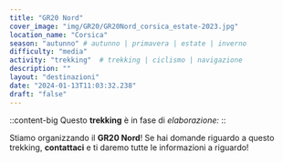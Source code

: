 ```yaml
---
title: "GR20 Nord"
cover_image: "img/GR20/GR20Nord_corsica_estate-2023.jpg"
location_name: "Corsica"
season: "autunno" # autunno | primavera | estate | inverno
difficulty: "media"
activity: "trekking"  # trekking | ciclismo | navigazione
description: ""
layout: "destinazioni"
date: "2024-01-13T11:03:32.238"
draft: "false"
---
```


::content-big
Questo **trekking** è in fase di *elaborazione:*
::

Stiamo organizzando il **GR20 Nord**!
Se hai domande riguardo a questo trekking, **contattaci** e ti daremo tutte le informazioni a riguardo!